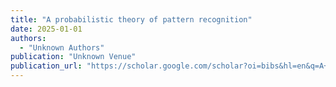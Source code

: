 ```yaml
---
title: "A probabilistic theory of pattern recognition"
date: 2025-01-01
authors:
  - "Unknown Authors"
publication: "Unknown Venue"
publication_url: "https://scholar.google.com/scholar?oi=bibs&hl=en&q=A+probabilistic+theory+of+pattern+recognition"
---
```

